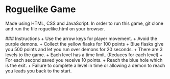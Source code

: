 # Roguelike Game 
<p> Made using HTML, CSS and JavaScript. In order to run this game, git clone and run the file roguelike.html on your browser.</p>
### Instructions
+ Use the arrow keys for player movement.
+ Avoid the purple demons.
+ Collect the yellow flasks for 100 points
+ Blue flasks give you 500 points and let you run over demons for 20 seconds.
+ There are 3 levels to the game.
+ Each level has a time limit. (Reduces for each level)
+ For each second saved you receive 10 points.
+ Reach the blue hole which is the exit.
+ Failure to complete a level in time or allowing a demon to reach you leads you back to the start.
